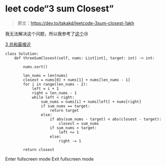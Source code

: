 # leet code“3 sum Closest”

> 原文：<https://dev.to/takakd/leetcode-3sum-closest-1akh>

我无法解决这个问题，所以我参考了[这个](https://leetcode.com/problems/3sum-closest/discuss/367111/Python-or-O(n**2)-or-Faster-than-91)😢

[3 总和最接近](https://leetcode.com/problems/3sum-closest/)

```
class Solution:
    def threeSumClosest(self, nums: List[int], target: int) -> int:

        nums.sort()

        len_nums = len(nums)
        closest = nums[0] + nums[1] + nums[len_nums - 1]
        for i in range(len_nums - 2):
            left = i + 1
            right = len_nums - 1
            while left < right:
                sum_nums = nums[i] + nums[left] + nums[right]
                if sum_nums == target:
                    return target
                else:
                    if abs(sum_nums - target) < abs(closest - target):
                        closest = sum_nums
                    if sum_nums < target:
                        left += 1
                    else:
                        right -= 1

        return closest 
```

Enter fullscreen mode Exit fullscreen mode